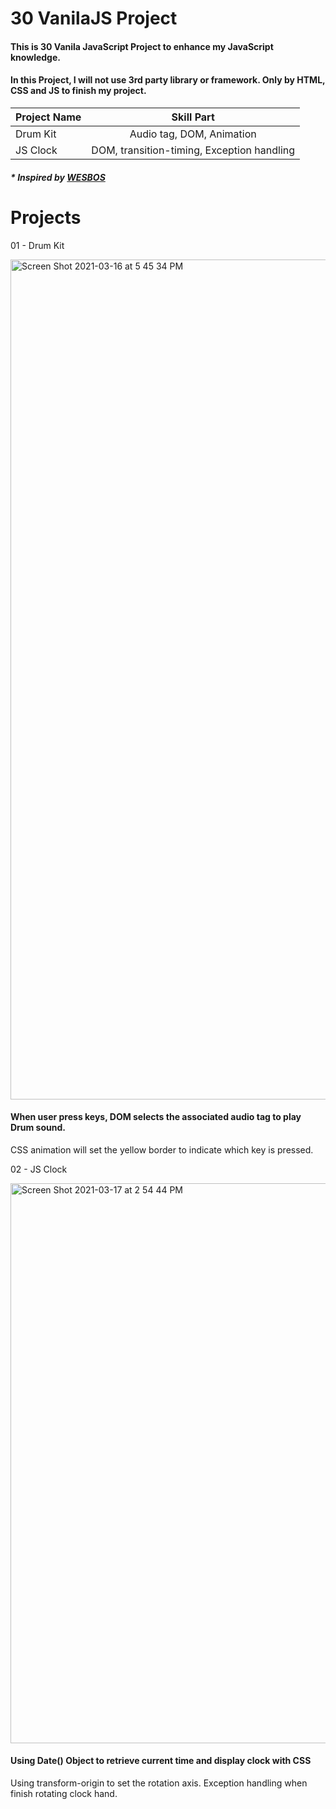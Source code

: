 # 30 VanilaJS Project


#### This is 30 Vanila JavaScript Project to enhance my JavaScript knowledge.
#### In this Project, I will not use 3rd party library or framework. Only by HTML, CSS and JS to finish my project.


| Project Name | Skill Part |
|:--|:--:|
| Drum Kit| Audio tag, DOM, Animation |
| JS Clock| DOM, transition-timing, Exception handling |






##### * Inspired by [ WESBOS ](https://wesbos.com/courses) 


# Projects


01 - Drum Kit

<img width="1344" alt="Screen Shot 2021-03-16 at 5 45 34 PM" src="https://user-images.githubusercontent.com/80735153/111384487-f1c32a00-867f-11eb-8bd2-c4b45bfdb1f0.png">

#### When user press keys, DOM selects the associated audio tag to play Drum sound.
CSS animation will set the yellow border to indicate which key is pressed.


02 - JS Clock

<img width="896" alt="Screen Shot 2021-03-17 at 2 54 44 PM" src="https://user-images.githubusercontent.com/80735153/111522836-0a3f4d00-8731-11eb-96dc-83110aead003.png">

#### Using Date() Object to retrieve current time and display clock with CSS
Using transform-origin to set the rotation axis.
Exception handling when finish rotating clock hand.
